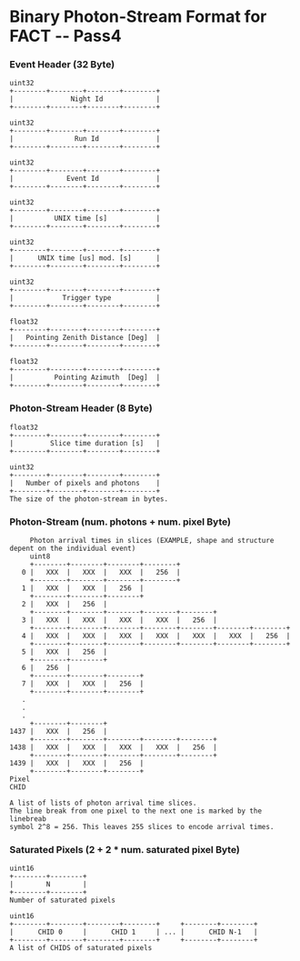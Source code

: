 # Binary Photon-Stream Format for FACT -- Pass4


### Event Header (32 Byte)
    
    uint32
    +--------+--------+--------+--------+
    |              Night Id             |
    +--------+--------+--------+--------+

    uint32
    +--------+--------+--------+--------+
    |               Run Id              |
    +--------+--------+--------+--------+
    
    uint32
    +--------+--------+--------+--------+
    |             Event Id              |
    +--------+--------+--------+--------+
    
    uint32
    +--------+--------+--------+--------+
    |          UNIX time [s]            |
    +--------+--------+--------+--------+

    uint32
    +--------+--------+--------+--------+
    |      UNIX time [us] mod. [s]      |
    +--------+--------+--------+--------+
    
    uint32
    +--------+--------+--------+--------+
    |            Trigger type           |
    +--------+--------+--------+--------+
    
    float32
    +--------+--------+--------+--------+
    |   Pointing Zenith Distance [Deg]  |
    +--------+--------+--------+--------+
    
    float32
    +--------+--------+--------+--------+
    |          Pointing Azimuth  [Deg]  |
    +--------+--------+--------+--------+
    
    
### Photon-Stream Header (8 Byte)
    
    float32
    +--------+--------+--------+--------+
    |         Slice time duration [s]   |
    +--------+--------+--------+--------+

    uint32
    +--------+--------+--------+--------+
    |   Number of pixels and photons    |
    +--------+--------+--------+--------+
    The size of the photon-stream in bytes.


### Photon-Stream (num. photons + num. pixel Byte)

         Photon arrival times in slices (EXAMPLE, shape and structure depent on the individual event)
         uint8 
         +--------+--------+--------+--------+
       0 |   XXX  |   XXX  |   XXX  |   256  |
         +--------+--------+--------+--------+   
       1 |   XXX  |   XXX  |   256  |
         +--------+--------+--------+ 
       2 |   XXX  |   256  |
         +--------+--------+--------+--------+--------+
       3 |   XXX  |   XXX  |   XXX  |   XXX  |   256  |
         +--------+--------+--------+--------+--------+--------+--------+ 
       4 |   XXX  |   XXX  |   XXX  |   XXX  |   XXX  |   XXX  |   256  |
         +--------+--------+--------+--------+--------+--------+--------+   
       5 |   XXX  |   256  |
         +--------+--------+
       6 |   256  |
         +--------+--------+--------+
       7 |   XXX  |   XXX  |   256  |
         +--------+--------+--------+
       .
       .
       .
         +--------+--------+
    1437 |   XXX  |   256  |
         +--------+--------+--------+--------+--------+
    1438 |   XXX  |   XXX  |   XXX  |   XXX  |   256  |
         +--------+--------+--------+--------+--------+
    1439 |   XXX  |   XXX  |   256  |
         +--------+--------+--------+
    Pixel
    CHID

    A list of lists of photon arrival time slices.
    The line break from one pixel to the next one is marked by the linebreab 
    symbol 2^8 = 256. This leaves 255 slices to encode arrival times.

### Saturated Pixels (2 + 2 * num. saturated pixel Byte)
   
    uint16
    +--------+--------+
    |        N        |
    +--------+--------+
    Number of saturated pixels

    uint16
    +--------+--------+--------+--------+     +--------+--------+
    |      CHID 0     |      CHID 1     | ... |      CHID N-1   |
    +--------+--------+--------+--------+     +--------+--------+
    A list of CHIDS of saturated pixels
